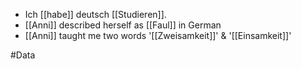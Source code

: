 - Ich [[habe]] deutsch [[Studieren]].
- [[Anni]] described herself as [[Faul]] in German
- [[Anni]] taught me two words  '[[Zweisamkeit]]' & '[[Einsamkeit]]'

#Data 